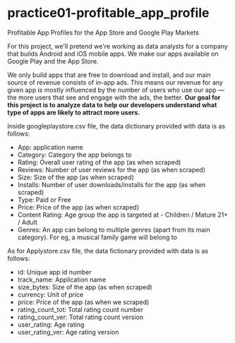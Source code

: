 # practice01-profitable_app_profile
Profitable App Profiles for the App Store and Google Play Markets

For this project, we'll pretend we're working as data analysts for a company that builds 
Android and iOS mobile apps. We make our apps available on Google Play and the App Store.

We only build apps that are free to download and install, and our main source of revenue consists of in-app ads. 
This means our revenue for any given app is mostly influenced by the number of users who use our app — 
the more users that see and engage with the ads, the better. 
<B>Our goal for this project is to analyze data to help our developers understand what type of apps 
are likely to attract more users.</B>

Inside googleplaystore.csv file, the data dictionary provided with data is as follows:
- App: application name
- Category: Category the app belongs to
- Rating: Overall user rating of the app (as when scraped)
- Reviews: Number of user reviews for the app (as when scraped)
- Size: Size of the app (as when scraped)
- Installs: Number of user downloads/installs for the app (as when scraped)
- Type: Paid or Free
- Price: Price of the app (as when scraped)
- Content Rating: Age group the app is targeted at - Children / Mature 21+ / Adult
- Genres: An app can belong to multiple genres (apart from its main category). For eg, a musical family game will belong to

As for Applystore.csv file, the data fictionary provided with data is as follows:
- id: Unique app id number
- track_name: Application name
- size_bytes: Size of the app (as when scraped)
- currency: Unit of price
- price: Price of the app (as when we scraped)
- rating_count_tot: Total rating count number
- rating_count_ver: Total rating count version
- user_rating: Age rating
- user_rating_ver: Age rating version

